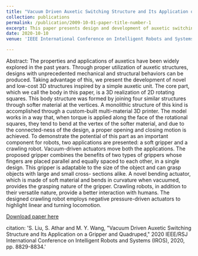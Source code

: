```yaml
---
title: "Vacuum Driven Auxetic Switching Structure and Its Application on a Gripper and Quadruped"
collection: publications
permalink: /publication/2009-10-01-paper-title-number-1
excerpt: This paper presents design and development of auxetic switching units that can be used to create novel robotic application. To testify the functionality soft rotary actuators are combined with the Auxetics to create robotic parts.
date: 2020-10-10
venue: 'IEEE International Conference on Intelligent Robots and Systems'

---
```

Abstract:
The properties and applications of auxetics have been widely explored in the past years. Through proper utilization of auxetic structures, designs with unprecedented mechanical and structural behaviors can be produced. Taking advantage of this, we present the development of novel and low-cost 3D structures inspired by a simple auxetic unit. The core part, which we call the body in this paper, is a 3D realization of 2D rotating squares. This body structure was formed by joining four similar structures through softer material at the vertices. A monolithic structure of this kind is accomplished through a custom-built multi-material 3D printer. The model works in a way that, when torque is applied along the face of the rotational squares, they tend to bend at the vertex of the softer material, and due to the connected-ness of the design, a proper opening and closing motion is achieved. To demonstrate the potential of this part as an important component for robots, two applications are presented: a soft gripper and a crawling robot. Vacuum-driven actuators move both the applications. The proposed gripper combines the benefits of two types of grippers whose fingers are placed parallel and equally spaced to each other, in a single design. This gripper is adaptable to the size of the object and can grasp objects with large and small cross- sections alike. A novel bending actuator, which is made of soft material and bends in curvature when vacuumed, provides the grasping nature of the gripper. Crawling robots, in addition to their versatile nature, provide a better interaction with humans. The designed crawling robot employs negative pressure-driven actuators to highlight linear and turning locomotion.

[Download paper here](https://doi.org/10.1109/IROS45743.2020.9341338)

citation: 'S. Liu, S. Athar and M. Y. Wang, "Vacuum Driven Auxetic Switching Structure and Its Application on a Gripper and Quadruped," 2020 IEEE/RSJ International Conference on Intelligent Robots and Systems (IROS), 2020, pp. 8829-8834.'
